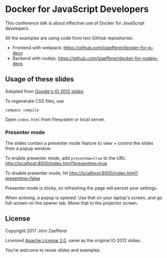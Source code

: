 # Docker for JavaScript Developers

This conference talk is about effective use of Docker for JavaScript developers.

All the examples are using code from two GitHub repositories:

* Frontend with webpack: https://github.com/jzaefferer/docker-for-js-devs
* Backend with nodejs: https://github.com/jzaefferer/docker-for-nodejs-devs

## Usage of these slides

Adopted from [Google's IO 2012 slides](https://code.google.com/p/io-2012-slides/)

To regenerate CSS files, use

    compass compile

Open `index.html` from filesystem or local server.

### Presenter mode

The slides contain a presenter mode feature to view + control the slides
from a popup window.

To enable presenter mode, add `presentme=true` to the URL: [http://localhost:8000/index.html?presentme=true](http://localhost:8000/index.html?presentme=true)

To disable presenter mode, hit [http://localhost:8000/index.html?presentme=false](http://localhost:8000/index.html?presentme=false)

Presenter mode is sticky, so refreshing the page will persist your settings.

When activing, a popup is opened. Use that on your laptop's screen, and go full-screen on the opener tab. Move that to the projector screen.

## License

Copyright 2017 Jörn Zaefferer

Licensed [Apache License 2.0](http://www.apache.org/licenses/LICENSE-2.0), same as the original IO 2012 slides.

You're welcome to reuse slides and examples.
